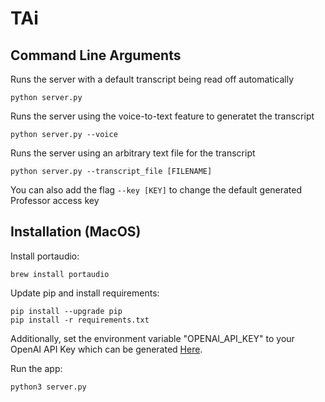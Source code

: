 # TAi

## Command Line Arguments

Runs the server with a default transcript being read off automatically
```shell
python server.py
```

Runs the server using the voice-to-text feature to generatet the transcript
```shell
python server.py --voice
```

Runs the server using an arbitrary text file for the transcript
```shell
python server.py --transcript_file [FILENAME]
```

You can also add the flag `--key [KEY]` to change the default generated Professor access key

## Installation (MacOS)

Install portaudio:

```shell
brew install portaudio
```

Update pip and install requirements:

```shell
pip install --upgrade pip
pip install -r requirements.txt
```

Additionally, set the environment variable "OPENAI_API_KEY" to your OpenAI API Key which can be generated [Here](https://platform.openai.com/account/api-keys).

Run the app:
```shell
python3 server.py
```
